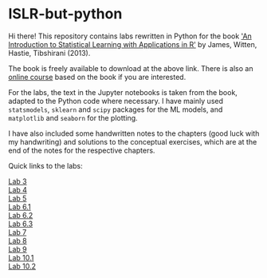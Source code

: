 # ISLR-but-python
Hi there!
This repository contains labs rewritten in Python for the book <A target="_blank" href='https://www.statlearning.com/'>'An Introduction to Statistical Learning with Applications in R'</A> by James, Witten, Hastie, Tibshirani (2013).<P> The book is freely available to download at the above link. There is also an [online course](https://online.stanford.edu/courses/sohs-ystatslearning-statistical-learning) based on the book if you are interested.

For the labs, the text in the Jupyter notebooks is taken from the book, adapted to the Python code where necessary. I have mainly used `statsmodels`, `sklearn` and `scipy` packages for the ML models, and `matplotlib` and `seaborn` for the plotting.

I have also included some handwritten notes to the chapters (good luck with my handwriting) and solutions to the conceptual exercises, which are at the end of the notes for the respective chapters.

Quick links to the labs:

[Lab 3](labs/Chapter_3_Lab.ipynb)  
[Lab 4](labs/Chapter_4_Lab.ipynb)  
[Lab 5](labs/Chapter_5_Lab.ipynb)  
[Lab 6.1](labs/Chapter_6_Lab_1.ipynb)  
[Lab 6.2](labs/Chapter_6_Lab_2.ipynb)  
[Lab 6.3](labs/Chapter_6_Lab_3.ipynb)  
[Lab 7](labs/Chapter_7_Lab.ipynb)  
[Lab 8](labs/Chapter_8_Lab.ipynb)  
[Lab 9](labs/Chapter_9_Lab.ipynb)  
[Lab 10.1](labs/Chapter_10_Lab_1.ipynb)  
[Lab 10.2](labs/Chapter_10_Lab_2.ipynb)  

 
